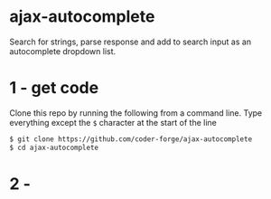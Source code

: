 # ajax-autocomplete
Search for strings, parse response and add to search input as an autocomplete dropdown list.

# 1 - get code

Clone this repo by running the following from a command line. Type everything
except the `$` character at the start of the line
```bash
$ git clone https://github.com/coder-forge/ajax-autocomplete
$ cd ajax-autocomplete
```

# 2 - 
